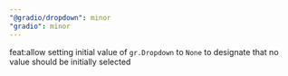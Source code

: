 ```yaml
---
"@gradio/dropdown": minor
"gradio": minor
---
```


feat:allow setting initial value of `gr.Dropdown` to `None` to designate that no value should be initially selected
